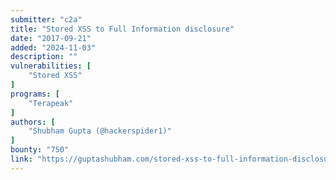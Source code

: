 ```yaml
---
submitter: "c2a"
title: "Stored XSS to Full Information disclosure"
date: "2017-09-21"
added: "2024-11-03"
description: ""
vulnerabilities: [
    "Stored XSS"
]
programs: [
    "Terapeak"
]
authors: [
    "Shubham Gupta (@hackerspider1)"
]
bounty: "750"
link: "https://guptashubham.com/stored-xss-to-full-information-disclosure"
---
```




